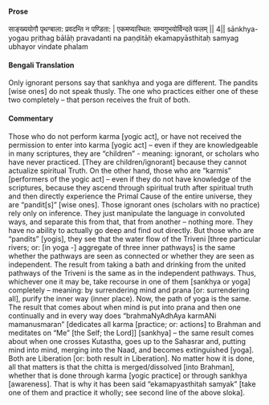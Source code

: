 #### Prose 

साङ्ख्ययोगौ पृथग्बाला: प्रवदन्ति न पण्डिता: |
एकमप्यास्थित: सम्यगुभयोर्विन्दते फलम् || 4||
sānkhya-yogau pṛithag bālāḥ pravadanti na paṇḍitāḥ
ekamapyāsthitaḥ samyag ubhayor vindate phalam

 #### Bengali Translation 

Only ignorant persons say that sankhya and yoga are different. The pandits [wise ones] do not speak thusly. The one who practices either one of these two completely – that person receives the fruit of both.

 #### Commentary 

Those who do not perform karma [yogic act], or have not received the permission to enter into karma [yogic act] – even if they are knowledgeable in many scriptures, they are “children” - meaning: ignorant, or scholars who have never practiced. [They are children/ignorant] because they cannot actualize spiritual Truth. On the other hand, those who are “karmis” [performers of the yogic act] – even if they do not have knowledge of the scriptures, because they ascend through spiritual truth after spiritual truth and then directly experience the Primal Cause of the entire universe, they are “pandit[s]” [wise ones]. Those ignorant ones (scholars with no practice) rely only on inference. They just manipulate the language in convoluted ways, and separate this from that, that from another – nothing more. They have no ability to actually go deep and find out directly. But those who are “pandits” [yogis], they see that the water flow of the Triveni [three particular rivers; or: [in yoga -] aggregate of three inner pathways] is the same whether the pathways are seen as connected or whether they are seen as independent. The result from taking a bath and drinking from the united pathways of the Triveni is the same as in the independent pathways. Thus, whichever one it may be, take recourse in one of them [sankhya or yoga] completely – meaning: by surrendering mind and prana [or: surrendering all], purify the inner way (inner place). Now, the path of yoga is the same. The result that comes about when mind is put into prana and then one continually and in every way does “brahmaNyAdhAya karmANi mamanusmaran” [dedicates all karma [practice; or: actions] to Brahman and meditates on “Me” [the Self; the Lord]] [sankhya] – the same result comes about when one crosses Kutastha, goes up to the Sahasrar and, putting mind into mind, merging into the Naad, and becomes extinguished [yoga]. Both are Liberation [or: both result in Liberation]. No matter how it is done, all that matters is that the chitta is merged/dissolved [into Brahman], whether that is done through karma [yogic practice] or through sankhya [awareness]. That is why it has been said “ekamapyasthitah samyak” [take one of them and practice it wholly; see second line of the above sloka].